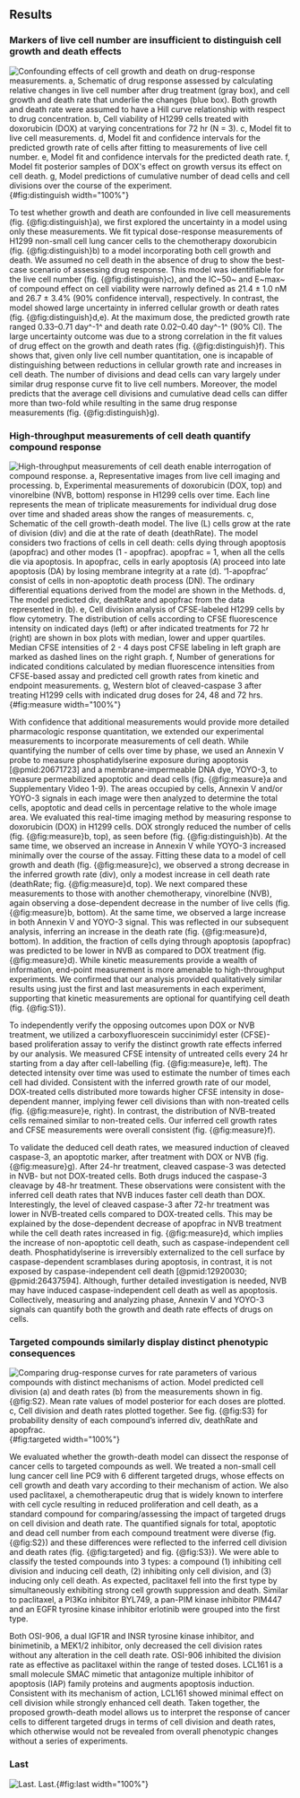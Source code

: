 ## Results

### Markers of live cell number are insufficient to distinguish cell growth and death effects

![**Confounding effects of cell growth and death on drug-response measurements.**
a, Schematic of drug response assessed by calculating relative changes in live cell number after drug treatment (gray box), and cell growth and death rate that underlie the changes (blue box). Both growth and death rate were assumed to have a Hill curve relationship with respect to drug concentration.
b, Cell viability of H1299 cells treated with doxorubicin (DOX) at varying concentrations for 72 hr (N = 3).
c, Model fit to live cell measurements.
d, Model fit and confidence intervals for the predicted growth rate of cells after fitting to measurements of live cell number. 
e, Model fit and confidence intervals for the predicted death rate.
f, Model fit posterior samples of DOX's effect on growth versus its effect on cell death.
g, Model predictions of cumulative number of dead cells and cell divisions over the course of the experiment.](./output/Figure1.svg){#fig:distinguish width="100%"}

To test whether growth and death are confounded in live cell measurements (fig. {@fig:distinguish}a), we first explored the uncertainty in a model using only these measurements. We fit typical dose-response measurements of H1299 non-small cell lung cancer cells to the chemotherapy doxorubicin (fig. {@fig:distinguish}b) to a model incorporating both cell growth and death. We assumed no cell death in the absence of drug to show the best-case scenario of assessing drug response. This model was identifiable for the live cell number (fig. {@fig:distinguish}c), and the IC~50~ and E~max~ of compound effect on cell viability were narrowly defined as 21.4 ± 1.0 nM and 26.7 ± 3.4% (90% confidence interval), respectively. In contrast, the model showed large uncertainty in inferred cellular growth or death rates (fig. {@fig:distinguish}d,e). At the maximum dose, the predicted growth rate ranged 0.33–0.71 day^-1^ and death rate 0.02–0.40 day^-1^ (90% CI). The large uncertainty outcome was due to a strong correlation in the fit values of drug effect on the growth and death rates (fig. {@fig:distinguish}f). This shows that, given only live cell number quantitation, one is incapable of distinguishing between reductions in cellular growth rate and increases in cell death. The number of divisions and dead cells can vary largely under similar drug response curve fit to live cell numbers. Moreover, the model predicts that the average cell divisions and cumulative dead cells can differ more than two-fold while resulting in the same drug response measurements (fig. {@fig:distinguish}g).

### High-throughput measurements of cell death quantify compound response

![**High-throughput measurements of cell death enable interrogation of compound response.**
a, Representative images from live cell imaging and processing.
b, Experimental measurements of doxorubicin (DOX, top) and vinorelbine (NVB, bottom) response in H1299 cells over time. Each line represents the mean of triplicate measurements for individual drug dose over time and shaded areas show the ranges of measurements.
c, Schematic of the cell growth-death model. The live (L) cells grow at the rate of division (div) and die at the rate of death (deathRate). The model considers two fractions of cells in cell death: cells dying through apoptosis (apopfrac) and other modes (1 - apopfrac). apopfrac = 1, when all the cells die via apoptosis. In apopfrac, cells in early apoptosis (A) proceed into late apoptosis (DA) by losing membrane integrity at a rate (d). ‘1-apopfrac’ consist of cells in non-apoptotic death process (DN). The ordinary differential equations derived from the model are shown in the Methods.
d, The model predicted div, deathRate and apopfrac from the data represented in (b).
e, Cell division analysis of CFSE-labeled H1299 cells by flow cytometry. The distribution of cells according to CFSE fluorescence intensity on indicated days (left) or after indicated treatments for 72 hr (right) are shown in box plots with median, lower and upper quartiles. Median CFSE intensities of 2 - 4 days post CFSE labeling in left graph are marked as dashed lines on the right graph.
f, Number of generations for indicated conditions calculated by median fluorescence intensities from CFSE-based assay and predicted cell growth rates from kinetic and endpoint measurements.
g, Western blot of cleaved-caspase 3 after treating H1299 cells with indicated drug doses for 24, 48 and 72 hrs.
](./output/Figure2.svg){#fig:measure width="100%"}

With confidence that additional measurements would provide more detailed pharmacologic response quantitation, we extended our experimental measurements to incorporate measurements of cell death. While quantifying the number of cells over time by phase, we used an Annexin V probe to measure phosphatidylserine exposure during apoptosis [@pmid:20671723] and a membrane-impermeable DNA dye, YOYO-3, to measure permeabilized apoptotic and dead cells (fig. {@fig:measure}a and Supplementary Video 1-9). The areas occupied by cells, Annexin V and/or YOYO-3 signals in each image were then analyzed to determine the total cells, apoptotic and dead cells in percentage relative to the whole image area. We evaluated this real-time imaging method by measuring response to doxorubicin (DOX) in H1299 cells.  DOX strongly reduced the number of cells (fig. {@fig:measure}b, top), as seen before (fig. {@fig:distinguish}b). At the same time, we observed an increase in Annexin V while YOYO-3 increased minimally over the course of the assay. Fitting these data to a model of cell growth and death (fig. {@fig:measure}c), we observed a strong decrease in the inferred growth rate (div), only a modest increase in cell death rate (deathRate; fig. {@fig:measure}d, top). We next compared these measurements to those with another chemotherapy, vinorelbine (NVB), again observing a dose-dependent decrease in the number of live cells (fig. {@fig:measure}b, bottom). At the same time, we observed a large increase in both Annexin V and YOYO-3 signal. This was reflected in our subsequent analysis, inferring an increase in the death rate (fig. {@fig:measure}d, bottom). In addition, the fraction of cells dying through apoptosis (apopfrac) was predicted to be lower in NVB as compared to DOX treatment (fig. {@fig:measure}d). While kinetic measurements provide a wealth of information, end-point measurement is more amenable to high-throughput experiments. We confirmed that our analysis provided qualitatively similar results using just the first and last measurements in each experiment, supporting that kinetic measurements are optional for quantifying cell death (fig. {@fig:S1}).

To independently verify the opposing outcomes upon DOX or NVB treatment, we utilized a carboxyfluorescein succinimidyl ester (CFSE)-based proliferation assay to verify the distinct growth rate effects inferred by our analysis. We measured CFSE intensity of untreated cells every 24 hr starting from a day after cell-labelling (fig. {@fig:measure}e, left). The detected intensity over time was used to estimate the number of times each cell had divided. Consistent with the inferred growth rate of our model, DOX-treated cells distributed more towards higher CFSE intensity in dose-dependent manner, implying fewer cell divisions than with non-treated cells (fig. {@fig:measure}e, right). In contrast, the distribution of NVB-treated cells remained similar to non-treated cells. Our inferred cell growth rates and CFSE measurements were overall consistent (fig. {@fig:measure}f).

To validate the deduced cell death rates, we measured induction of cleaved caspase-3, an apoptotic marker, after treatment with DOX or NVB (fig. {@fig:measure}g). After 24-hr treatment, cleaved caspase-3 was detected in NVB- but not DOX-treated cells. Both drugs induced the caspase-3 cleavage by 48-hr treatment. These observations were consistent with the inferred cell death rates that NVB induces faster cell death than DOX. Interestingly, the level of cleaved caspase-3 after 72-hr treatment was lower in NVB-treated cells compared to DOX-treated cells. This may be explained by the dose-dependent decrease of apopfrac in NVB treatment while the cell death rates increased in fig. {@fig:measure}d, which implies the increase of non-apoptotic cell death, such as caspase-independent cell death. Phosphatidylserine is irreversibly externalized to the cell surface by caspase-dependent scramblases during apoptosis, in contrast, it is not exposed by caspase-independent cell death [@pmid:12920030; @pmid:26437594]. Although, further detailed investigation is needed, NVB may have induced caspase-independent cell death as well as apoptosis. Collectively, measuring and analyzing phase, Annexin V and YOYO-3 signals can quantify both the growth and death rate effects of drugs on cells.

### Targeted compounds similarly display distinct phenotypic consequences

![**Comparing drug-response curves for rate parameters of various compounds with distinct mechanisms of action.**
Model predicted cell division (a) and death rates (b) from the measurements shown in fig. {@fig:S2}. Mean rate values of model posterior for each doses are plotted. c, Cell division and death rates plotted together. See fig. {@fig:S3} for probability density of each compound’s inferred div, deathRate and apopfrac.
](./output/Figure3.svg){#fig:targeted width="100%"}

We evaluated whether the growth-death model can dissect the response of cancer cells to targeted compounds as well. We treated a non-small cell lung cancer cell line PC9 with 6 different targeted drugs, whose effects on cell growth and death vary according to their mechanism of action. We also used paclitaxel, a chemotherapeutic drug that is widely known to interfere with cell cycle resulting in reduced proliferation and cell death, as a standard compound for comparing/assessing the impact of targeted drugs on cell division and death rate. The quantified signals for total, apoptotic and dead cell number from each compound treatment were diverse (fig. {@fig:S2}) and these differences were reflected to the inferred cell division and death rates (fig. {@fig:targeted} and fig. {@fig:S3}). We were able to classify the tested compounds into 3 types: a compound (1) inhibiting cell division and inducing cell death, (2) inhibiting only cell division, and (3) inducing only cell death. As expected, paclitaxel fell into the first type by simultaneously exhibiting strong cell growth suppression and death. Similar to paclitaxel, a PI3Kɑ inhibitor BYL749, a pan-PIM kinase inhibitor PIM447 and an EGFR tyrosine kinase inhibitor erlotinib were grouped into the first type.

Both OSI-906, a dual IGF1R and INSR tyrosine kinase inhibitor, and binimetinib, a MEK1/2 inhibitor, only decreased the cell division rates without any alteration in the cell death rate. OSI-906 inhibited the division rate as effective as paclitaxel within the range of tested doses. LCL161 is a small molecule SMAC mimetic that antagonize multiple inhibitor of apoptosis (IAP) family proteins and augments apoptosis induction. Consistent with its mechanism of action, LCL161 showed minimal effect on cell division while strongly enhanced cell death. Taken together, the proposed growth-death model allows us to interpret the response of cancer cells to different targeted drugs in terms of cell division and death rates, which otherwise would not be revealed from overall phenotypic changes without a series of experiments.

### Last

![**Last.**
Last.
](./output/Figure4.svg){#fig:last width="100%"}
